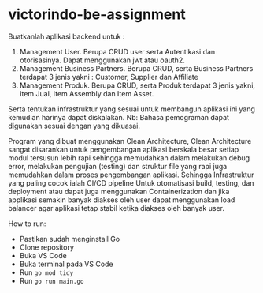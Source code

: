 # victorindo-be-assignment
Buatkanlah aplikasi backend untuk :
1)	Management User.
Berupa CRUD user serta Autentikasi dan otorisasinya. Dapat menggunakan jwt atau oauth2.
2)	Management Business Partners.
Berupa CRUD, serta Business Partners terdapat 3 jenis yakni : Customer, Supplier dan Affiliate
3)	Management Produk.
Berupa CRUD, serta Produk terdapat 3 jenis yakni, item Jual, Item Assembly dan Item Asset.

Serta tentukan infrastruktur yang sesuai untuk membangun aplikasi ini yang kemudian harinya dapat diskalakan. 
Nb: Bahasa pemograman dapat digunakan sesuai dengan yang dikuasai.

Program yang dibuat menggunakan Clean Architecture, Clean Architecture sangat disarankan untuk pengembangan aplikasi berskala besar setiap modul tersusun lebih rapi sehingga memudahkan dalam melakukan debug error, melakukan pengujian (testing) dan struktur file yang rapi juga memudahkan dalam proses pengembangan aplikasi. Sehingga Infrastruktur yang paling cocok ialah CI/CD pipeline Untuk otomatisasi build, testing, dan deployment atau dapat juga menggunakan Containerization dan jika applikasi semakin banyak diakses oleh user dapat menggunakan load balancer agar aplikasi tetap stabil ketika diakses oleh banyak user.

How to run:
- Pastikan sudah menginstall Go
- Clone repository
- Buka VS Code
- Buka terminal pada VS Code
- Run `go mod tidy`
- Run `go run main.go`
